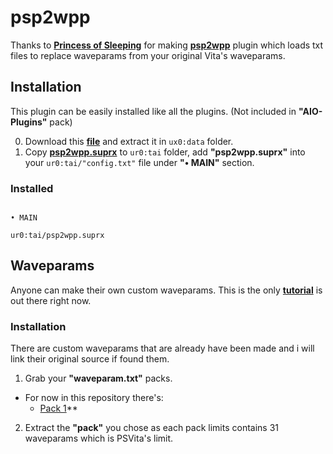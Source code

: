 # psp2wpp

Thanks to **[Princess of Sleeping]()** for making **[psp2wpp]()** plugin which loads txt files to replace waveparams from your original Vita's waveparams.


## Installation

This plugin can be easily installed like all the plugins. (Not included in **"AIO-Plugins"** pack)

0. Download this **[file]()** and extract it in `ux0:data` folder.
1. Copy **[psp2wpp.suprx](https://github.com/ZHassanQ/Vita-Guide/releases/download/PRX/psp2wpp.suprx)** to `ur0:tai` folder, add **"psp2wpp.suprx"** into your `ur0:tai/"config.txt"` file under **"• MAIN"** section.

### Installed 

```

• MAIN

ur0:tai/psp2wpp.suprx

```


## Waveparams

Anyone can make their own custom waveparams. This is the only **[tutorial]()** is out there right now.


### Installation

There are custom waveparams that are already have been made and i will link their original source if found them.


1. Grab your **"waveparam.txt"** packs.
- For now in this repository there's:
  - [Pack 1]()**
2. Extract the **"pack"** you chose as each pack limits contains 31 waveparams which is PSVita's limit.